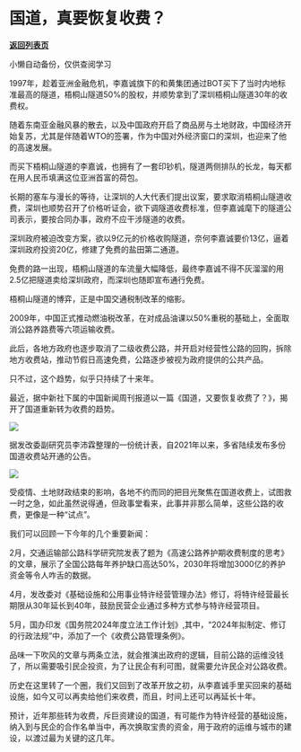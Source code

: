 # 国道，真要恢复收费？

[**返回列表页**](/gzh/政事堂2019)

小懒自动备份，仅供查阅学习

1997年，趁着亚洲金融危机，李嘉诚旗下的和黄集团通过BOT买下了当时内地标准最高的隧道，梧桐山隧道50%的股权，并顺势拿到了深圳梧桐山隧道30年的收费权。  

随着东南亚金融风暴的散去，以及中国政府开启了商品房与土地财政，中国经济开始复苏，尤其是伴随着WTO的签署，作为中国对外经济窗口的深圳，也迎来了他的高速发展。

而买下梧桐山隧道的李嘉诚，也拥有了一套印钞机，隧道两侧排队的长龙，每天都在用人民币填满这位亚洲首富的荷包。  

长期的塞车与漫长的等待，让深圳的人大代表们提出议案，要求取消梧桐山隧道收费，深圳也顺势召开了价格听证会，欲下调隧道收费标准，但李嘉诚麾下的隧道公司表示，要按合同办事，政府不应干涉隧道的收费。  

深圳政府被迫改变方案，欲以9亿元的价格收购隧道，奈何李嘉诚要价13亿，逼着深圳政府投资20亿，修建了免费的盐田第二通道。  

免费的路一出现，梧桐山隧道的车流量大幅降低，最终李嘉诚不得不灰溜溜的用2.5亿把隧道卖给深圳政府，而深圳也随即宣布通行免费。

梧桐山隧道的博弈，正是中国交通税制改革的缩影。

2009年，中国正式推动燃油税改革，在对成品油课以50%重税的基础上，全面取消公路养路费等六项运输收费。  

此后，各地方政府也逐步取消了二级收费公路，并开启对经营性公路的回购，拆除地方收费站，推动节假日高速免费，公路逐步被视为政府提供的公共产品。  

只不过，这个趋势，似乎只持续了十来年。

最近，据中新社下属的中国新闻周刊报道以一篇《国道，又要恢复收费了？》，揭开了国道重新转为收费的趋势。

![](https://mmbiz.qpic.cn/mmbiz_jpg/rxhS23yu8cPzNBM4iafwPj9IRRRvXJh0TNow2D6jMjSv4CEou0EWxjukCJMOlhB9Mc7Zic5faYa8pm2k0SfTHW1w/640?wx_fmt=jpeg&from;=appmsg)

据发改委副研究员李沛霖整理的一份统计表，自2021年以来，多省陆续发布多份国道收费站开通的公告。

![](https://mmbiz.qpic.cn/mmbiz_jpg/rxhS23yu8cPzNBM4iafwPj9IRRRvXJh0T8I6MUxB8iaK2cUqzzRPxKeYubGsIB77rEWmHPUEicLu5DXpicPVUrLFNA/640?wx_fmt=jpeg&from;=appmsg)

受疫情、土地财政结束的影响，各地不约而同的把目光聚焦在国道收费上，试图救一时之急，如此虽然说得通，但政事堂看来，此事并非那么简单，这些公路的收费，更像是一种“试点”。

我们可以回顾一下今年的几个重要新闻：

2月，交通运输部公路科学研究院发表了题为《高速公路养护期收费制度的思考》的文章，展示了全国公路每年养护缺口高达50%，2030年将增加3000亿的养护资金等令人咋舌的数据。

4月，发改委对《基础设施和公用事业特许经营管理办法》修订，将特许经营最长期限从30年延长到40年，鼓励民营企业通过多种方式参与特许经营项目。

5月，国办印发《国务院2024年度立法工作计划》,其中，“2024年拟制定、修订的行政法规”中，添加了一个《收费公路管理条例》。

品味一下吹风的文章与两条立法，就会推演出政府的逻辑，目前公路的运维没钱了，所以需要吸引民企投资，为了让民企有利可图，就需要允许民企对公路收费。

历史在这里转了一个圈，我们又回到了改革开放之初，从李嘉诚手里买回来的基础设施，如今又可以再卖给他们来收费，而且，时间上还可以再延长十年。

预计，近年那些转为收费，斥巨资建设的国道，有可能作为特许经营的基础设施，纳入到与民企的合作名单当中，再次换取宝贵的资金，用于政府的运维与城市的建设，以渡过最为关键的这几年。

